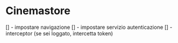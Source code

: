 # Cinemastore
[] - impostare navigazione
[] - impostare servizio autenticazione
[] - interceptor (se sei loggato, intercetta token)
